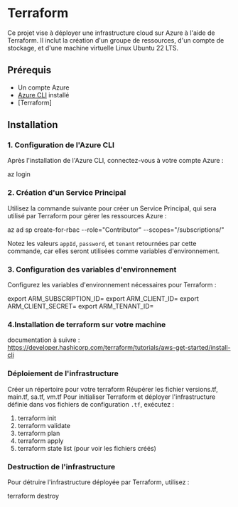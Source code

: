 # Terraform

Ce projet vise à déployer une infrastructure cloud sur Azure à l'aide de Terraform. Il inclut la création d'un groupe de ressources, d'un compte de stockage, et d'une machine virtuelle Linux Ubuntu 22 LTS.

## Prérequis

- Un compte Azure
- [Azure CLI](https://learn.microsoft.com/fr-fr/cli/azure/install-azure-cli) installé
- [Terraform]

## Installation

### 1. Configuration de l'Azure CLI

Après l'installation de l'Azure CLI, connectez-vous à votre compte Azure :

az login

### 2. Création d'un Service Principal

Utilisez la commande suivante pour créer un Service Principal, qui sera utilisé par Terraform pour gérer les ressources Azure :

az ad sp create-for-rbac --role="Contributor" --scopes="/subscriptions/<VotreSubscriptionId>"


Notez les valeurs `appId`, `password`, et `tenant` retournées par cette commande, car elles seront utilisées comme variables d'environnement.

### 3. Configuration des variables d'environnement

Configurez les variables d'environnement nécessaires pour Terraform :

export ARM_SUBSCRIPTION_ID=<VotreSubscriptionId>
export ARM_CLIENT_ID=<appId>
export ARM_CLIENT_SECRET=<password>
export ARM_TENANT_ID=<tenant>

### 4.Installation de terraform sur votre machine 
documentation à suivre : https://developer.hashicorp.com/terraform/tutorials/aws-get-started/install-cli 

### Déploiement de l'infrastructure
Créer un répertoire pour votre terraform 
Réupérer les fichier versions.tf, main.tf, sa.tf, vm.tf 
Pour initialiser Terraform et déployer l'infrastructure définie dans vos fichiers de configuration `.tf`, exécutez :
1. terraform init
2. terraform validate
3. terraform plan 
4. terraform apply
5. terraform state list (pour voir les fichiers créés) 


### Destruction de l'infrastructure

Pour détruire l'infrastructure déployée par Terraform, utilisez :

terraform destroy
